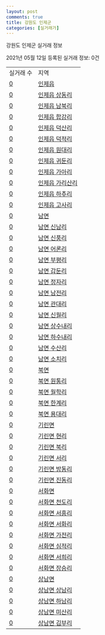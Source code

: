 ```yaml
---
layout: post
comments: true
title: 강원도 인제군
categories: [실거래가]
---
```


강원도 인제군 실거래 정보

2021년 05월 12일 등록된 실거래 정보: 0건


<table>
  <tr>
    <td>실거래 수</td>
    <td>지역</td>
  </tr>

  
  <tr>
    <td><a href="4281025000.html">0</a></td>
    <td><a href="4281025000.html">인제읍</a></td>
  </tr>
    

  <tr>
    <td><a href="4281025021.html">0</a></td>
    <td><a href="4281025021.html">인제읍 상동리</a></td>
  </tr>
    

  <tr>
    <td><a href="4281025022.html">0</a></td>
    <td><a href="4281025022.html">인제읍 남북리</a></td>
  </tr>
    

  <tr>
    <td><a href="4281025023.html">0</a></td>
    <td><a href="4281025023.html">인제읍 합강리</a></td>
  </tr>
    

  <tr>
    <td><a href="4281025024.html">0</a></td>
    <td><a href="4281025024.html">인제읍 덕산리</a></td>
  </tr>
    

  <tr>
    <td><a href="4281025025.html">0</a></td>
    <td><a href="4281025025.html">인제읍 덕적리</a></td>
  </tr>
    

  <tr>
    <td><a href="4281025026.html">0</a></td>
    <td><a href="4281025026.html">인제읍 원대리</a></td>
  </tr>
    

  <tr>
    <td><a href="4281025027.html">0</a></td>
    <td><a href="4281025027.html">인제읍 귀둔리</a></td>
  </tr>
    

  <tr>
    <td><a href="4281025028.html">0</a></td>
    <td><a href="4281025028.html">인제읍 가아리</a></td>
  </tr>
    

  <tr>
    <td><a href="4281025029.html">0</a></td>
    <td><a href="4281025029.html">인제읍 가리산리</a></td>
  </tr>
    

  <tr>
    <td><a href="4281025030.html">0</a></td>
    <td><a href="4281025030.html">인제읍 하추리</a></td>
  </tr>
    

  <tr>
    <td><a href="4281025031.html">0</a></td>
    <td><a href="4281025031.html">인제읍 고사리</a></td>
  </tr>
    

  <tr>
    <td><a href="4281031000.html">0</a></td>
    <td><a href="4281031000.html">남면</a></td>
  </tr>
    

  <tr>
    <td><a href="4281031021.html">0</a></td>
    <td><a href="4281031021.html">남면 신남리</a></td>
  </tr>
    

  <tr>
    <td><a href="4281031022.html">0</a></td>
    <td><a href="4281031022.html">남면 신풍리</a></td>
  </tr>
    

  <tr>
    <td><a href="4281031023.html">0</a></td>
    <td><a href="4281031023.html">남면 어론리</a></td>
  </tr>
    

  <tr>
    <td><a href="4281031024.html">0</a></td>
    <td><a href="4281031024.html">남면 부평리</a></td>
  </tr>
    

  <tr>
    <td><a href="4281031025.html">0</a></td>
    <td><a href="4281031025.html">남면 갑둔리</a></td>
  </tr>
    

  <tr>
    <td><a href="4281031026.html">0</a></td>
    <td><a href="4281031026.html">남면 정자리</a></td>
  </tr>
    

  <tr>
    <td><a href="4281031027.html">0</a></td>
    <td><a href="4281031027.html">남면 남전리</a></td>
  </tr>
    

  <tr>
    <td><a href="4281031028.html">0</a></td>
    <td><a href="4281031028.html">남면 관대리</a></td>
  </tr>
    

  <tr>
    <td><a href="4281031029.html">0</a></td>
    <td><a href="4281031029.html">남면 신월리</a></td>
  </tr>
    

  <tr>
    <td><a href="4281031030.html">0</a></td>
    <td><a href="4281031030.html">남면 상수내리</a></td>
  </tr>
    

  <tr>
    <td><a href="4281031031.html">0</a></td>
    <td><a href="4281031031.html">남면 하수내리</a></td>
  </tr>
    

  <tr>
    <td><a href="4281031032.html">0</a></td>
    <td><a href="4281031032.html">남면 수산리</a></td>
  </tr>
    

  <tr>
    <td><a href="4281031033.html">0</a></td>
    <td><a href="4281031033.html">남면 소치리</a></td>
  </tr>
    

  <tr>
    <td><a href="4281032000.html">0</a></td>
    <td><a href="4281032000.html">북면</a></td>
  </tr>
    

  <tr>
    <td><a href="4281032021.html">0</a></td>
    <td><a href="4281032021.html">북면 원통리</a></td>
  </tr>
    

  <tr>
    <td><a href="4281032022.html">0</a></td>
    <td><a href="4281032022.html">북면 월학리</a></td>
  </tr>
    

  <tr>
    <td><a href="4281032023.html">0</a></td>
    <td><a href="4281032023.html">북면 한계리</a></td>
  </tr>
    

  <tr>
    <td><a href="4281032024.html">0</a></td>
    <td><a href="4281032024.html">북면 용대리</a></td>
  </tr>
    

  <tr>
    <td><a href="4281033000.html">0</a></td>
    <td><a href="4281033000.html">기린면</a></td>
  </tr>
    

  <tr>
    <td><a href="4281033021.html">0</a></td>
    <td><a href="4281033021.html">기린면 현리</a></td>
  </tr>
    

  <tr>
    <td><a href="4281033022.html">0</a></td>
    <td><a href="4281033022.html">기린면 북리</a></td>
  </tr>
    

  <tr>
    <td><a href="4281033023.html">0</a></td>
    <td><a href="4281033023.html">기린면 서리</a></td>
  </tr>
    

  <tr>
    <td><a href="4281033024.html">0</a></td>
    <td><a href="4281033024.html">기린면 방동리</a></td>
  </tr>
    

  <tr>
    <td><a href="4281033025.html">0</a></td>
    <td><a href="4281033025.html">기린면 진동리</a></td>
  </tr>
    

  <tr>
    <td><a href="4281034000.html">0</a></td>
    <td><a href="4281034000.html">서화면</a></td>
  </tr>
    

  <tr>
    <td><a href="4281034021.html">0</a></td>
    <td><a href="4281034021.html">서화면 천도리</a></td>
  </tr>
    

  <tr>
    <td><a href="4281034022.html">0</a></td>
    <td><a href="4281034022.html">서화면 서흥리</a></td>
  </tr>
    

  <tr>
    <td><a href="4281034023.html">0</a></td>
    <td><a href="4281034023.html">서화면 서화리</a></td>
  </tr>
    

  <tr>
    <td><a href="4281034024.html">0</a></td>
    <td><a href="4281034024.html">서화면 가전리</a></td>
  </tr>
    

  <tr>
    <td><a href="4281034025.html">0</a></td>
    <td><a href="4281034025.html">서화면 심적리</a></td>
  </tr>
    

  <tr>
    <td><a href="4281034026.html">0</a></td>
    <td><a href="4281034026.html">서화면 서희리</a></td>
  </tr>
    

  <tr>
    <td><a href="4281034027.html">0</a></td>
    <td><a href="4281034027.html">서화면 장승리</a></td>
  </tr>
    

  <tr>
    <td><a href="4281035000.html">0</a></td>
    <td><a href="4281035000.html">상남면</a></td>
  </tr>
    

  <tr>
    <td><a href="4281035021.html">0</a></td>
    <td><a href="4281035021.html">상남면 상남리</a></td>
  </tr>
    

  <tr>
    <td><a href="4281035022.html">0</a></td>
    <td><a href="4281035022.html">상남면 하남리</a></td>
  </tr>
    

  <tr>
    <td><a href="4281035023.html">0</a></td>
    <td><a href="4281035023.html">상남면 미산리</a></td>
  </tr>
    

  <tr>
    <td><a href="4281035024.html">0</a></td>
    <td><a href="4281035024.html">상남면 김부리</a></td>
  </tr>
    


</table>
    